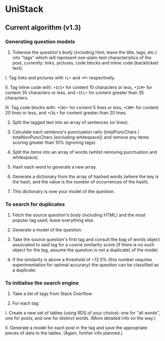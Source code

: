 # UniStack

## Current algorithm (v1.3)

### Generating question models 

 1. Tokenise the question's *body* (including html, leave the title, tags, etc.) into "tags" which will represent non-plain-text characteristics of the post, currently: links, pictures, code blocks and inline code (backticked text).
 
  I. Tag links and pictures with `•L•` and `•P•` respectively.

  II. Tag inline code with: `•ICS•` for content 10 characters or less, `•ICM•` for content 35 characters or less, and `•ICL•` for content greater than 35 characters.

  III. Tag code blocks with: `•CBS•` for content 5 lines or less, `•CBM•` for content 20 lines or less, and `•CBL•` for content greater than 20 lines.
 
 2. Split the tagged text into an array of sentences (or lines).

 3. Calculate each sentence's punctuation ratio (totalPuncChars / totalNonPuncChars [excluding whitespace]) and remove any items scoring greater than 10% (ignoring tags).

 4. Split the items into an array of words (whilst removing punctuation and whitespace).
 
 5. Hash each word to generate a new array.
 
 6. Generate a dictionary from the array of hashed words (where the key is the hash, and the value is the number of occurrences of the hash).

 7. This dictionary is now your model of the question.

### To search for duplicates
 
 1. Fetch the source question's *body* (including HTML) and the most popular tag used, leave everything else.

 2. Generate a model of the question.
 
 7. Take the source question's first tag and consult the bag of words object associated to said tag for a cosine similarity score (if there is no such object for the tag, assume the question is not a duplicate) of the model.
 
 5. If the similarity is above a threshold of ~12.5% (this number requires experimentation for optimal accuracy) the question can be classified as a duplicate.
 
### To initialise the search engine

 1. Take a list of tags from Stack Overflow.

 2. For each tag:
 
  I. Create a new set of tables (using RDS of your choice): one for "all words", one for posts, and one for distinct words. (More detailed info on the way.)
  
  II. Generate a model for each post in the tag and save the appropriate pieces of data to the tables. (Again, further info planned.)

